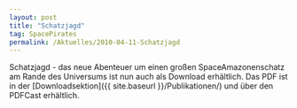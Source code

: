 ```yaml
---
layout: post
title: "Schatzjagd"
tag: SpacePirates
permalink: /Aktuelles/2010-04-11-Schatzjagd
---
```


Schatzjagd - das neue Abenteuer um einen großen SpaceAmazonenschatz am Rande des Universums ist nun auch als Download erhältlich. Das PDF ist in der [Downloadsektion]({{ site.baseurl }}/Publikationen/) und über den PDFCast erhältlich.
